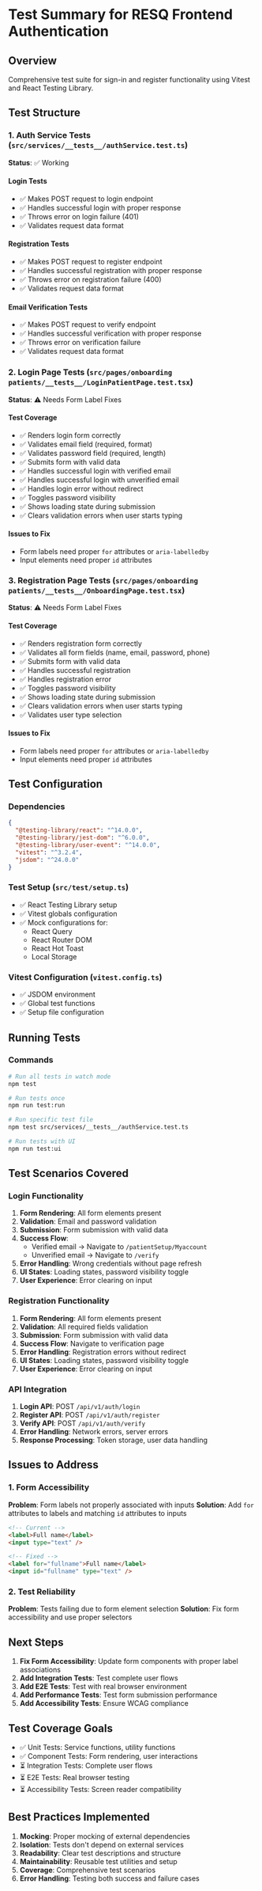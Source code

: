 # Test Summary for RESQ Frontend Authentication

## Overview
Comprehensive test suite for sign-in and register functionality using Vitest and React Testing Library.

## Test Structure

### 1. Auth Service Tests (`src/services/__tests__/authService.test.ts`)
**Status**: ✅ Working

#### Login Tests
- ✅ Makes POST request to login endpoint
- ✅ Handles successful login with proper response
- ✅ Throws error on login failure (401)
- ✅ Validates request data format

#### Registration Tests
- ✅ Makes POST request to register endpoint
- ✅ Handles successful registration with proper response
- ✅ Throws error on registration failure (400)
- ✅ Validates request data format

#### Email Verification Tests
- ✅ Makes POST request to verify endpoint
- ✅ Handles successful verification with proper response
- ✅ Throws error on verification failure
- ✅ Validates request data format

### 2. Login Page Tests (`src/pages/onboarding patients/__tests__/LoginPatientPage.test.tsx`)
**Status**: ⚠️ Needs Form Label Fixes

#### Test Coverage
- ✅ Renders login form correctly
- ✅ Validates email field (required, format)
- ✅ Validates password field (required, length)
- ✅ Submits form with valid data
- ✅ Handles successful login with verified email
- ✅ Handles successful login with unverified email
- ✅ Handles login error without redirect
- ✅ Toggles password visibility
- ✅ Shows loading state during submission
- ✅ Clears validation errors when user starts typing

#### Issues to Fix
- Form labels need proper `for` attributes or `aria-labelledby`
- Input elements need proper `id` attributes

### 3. Registration Page Tests (`src/pages/onboarding patients/__tests__/OnboardingPage.test.tsx`)
**Status**: ⚠️ Needs Form Label Fixes

#### Test Coverage
- ✅ Renders registration form correctly
- ✅ Validates all form fields (name, email, password, phone)
- ✅ Submits form with valid data
- ✅ Handles successful registration
- ✅ Handles registration error
- ✅ Toggles password visibility
- ✅ Shows loading state during submission
- ✅ Clears validation errors when user starts typing
- ✅ Validates user type selection

#### Issues to Fix
- Form labels need proper `for` attributes or `aria-labelledby`
- Input elements need proper `id` attributes

## Test Configuration

### Dependencies
```json
{
  "@testing-library/react": "^14.0.0",
  "@testing-library/jest-dom": "^6.0.0",
  "@testing-library/user-event": "^14.0.0",
  "vitest": "^3.2.4",
  "jsdom": "^24.0.0"
}
```

### Test Setup (`src/test/setup.ts`)
- ✅ React Testing Library setup
- ✅ Vitest globals configuration
- ✅ Mock configurations for:
  - React Query
  - React Router DOM
  - React Hot Toast
  - Local Storage

### Vitest Configuration (`vitest.config.ts`)
- ✅ JSDOM environment
- ✅ Global test functions
- ✅ Setup file configuration

## Running Tests

### Commands
```bash
# Run all tests in watch mode
npm test

# Run tests once
npm run test:run

# Run specific test file
npm test src/services/__tests__/authService.test.ts

# Run tests with UI
npm run test:ui
```

## Test Scenarios Covered

### Login Functionality
1. **Form Rendering**: All form elements present
2. **Validation**: Email and password validation
3. **Submission**: Form submission with valid data
4. **Success Flow**: 
   - Verified email → Navigate to `/patientSetup/Myaccount`
   - Unverified email → Navigate to `/verify`
5. **Error Handling**: Wrong credentials without page refresh
6. **UI States**: Loading states, password visibility toggle
7. **User Experience**: Error clearing on input

### Registration Functionality
1. **Form Rendering**: All form elements present
2. **Validation**: All required fields validation
3. **Submission**: Form submission with valid data
4. **Success Flow**: Navigate to verification page
5. **Error Handling**: Registration errors without redirect
6. **UI States**: Loading states, password visibility toggle
7. **User Experience**: Error clearing on input

### API Integration
1. **Login API**: POST `/api/v1/auth/login`
2. **Register API**: POST `/api/v1/auth/register`
3. **Verify API**: POST `/api/v1/auth/verify`
4. **Error Handling**: Network errors, server errors
5. **Response Processing**: Token storage, user data handling

## Issues to Address

### 1. Form Accessibility
**Problem**: Form labels not properly associated with inputs
**Solution**: Add `for` attributes to labels and matching `id` attributes to inputs

```html
<!-- Current -->
<label>Full name</label>
<input type="text" />

<!-- Fixed -->
<label for="fullname">Full name</label>
<input id="fullname" type="text" />
```

### 2. Test Reliability
**Problem**: Tests failing due to form element selection
**Solution**: Fix form accessibility and use proper selectors

## Next Steps

1. **Fix Form Accessibility**: Update form components with proper label associations
2. **Add Integration Tests**: Test complete user flows
3. **Add E2E Tests**: Test with real browser environment
4. **Add Performance Tests**: Test form submission performance
5. **Add Accessibility Tests**: Ensure WCAG compliance

## Test Coverage Goals

- ✅ Unit Tests: Service functions, utility functions
- ✅ Component Tests: Form rendering, user interactions
- ⏳ Integration Tests: Complete user flows
- ⏳ E2E Tests: Real browser testing
- ⏳ Accessibility Tests: Screen reader compatibility

## Best Practices Implemented

1. **Mocking**: Proper mocking of external dependencies
2. **Isolation**: Tests don't depend on external services
3. **Readability**: Clear test descriptions and structure
4. **Maintainability**: Reusable test utilities and setup
5. **Coverage**: Comprehensive test scenarios
6. **Error Handling**: Testing both success and failure cases 